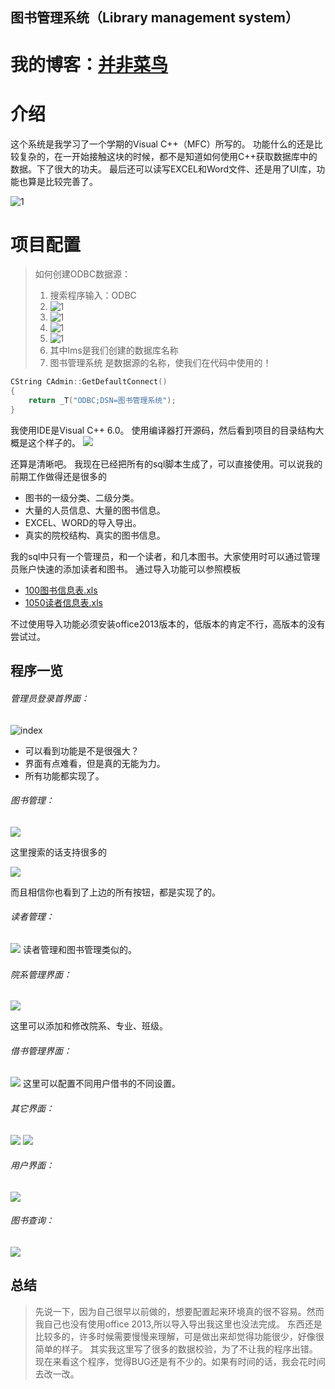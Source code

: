 图书管理系统（Library management system）
----

我的博客：[并非菜鸟](https://songyaxu.github.io)
=====

# 介绍

这个系统是我学习了一个学期的Visual C++（MFC）所写的。
功能什么的还是比较复杂的，在一开始接触这块的时候，都不是知道如何使用C++获取数据库中的数据。下了很大的功夫。
最后还可以读写EXCEL和Word文件、还是用了UI库，功能也算是比较完善了。

![1](img/overview.png)

# 项目配置

> 如何创建ODBC数据源：
> 1. 搜索程序输入：ODBC
> 2. ![1](img/odbc_settings.png)
> 3. ![1](img/odbc_settings_1.png)
> 4. ![1](img/odbc_settings_2.png)
> 5. ![1](img/odbc_settings_3.png)
> 6. 其中lms是我们创建的数据库名称
> 7. 图书管理系统 是数据源的名称，使我们在代码中使用的！
``` c++
CString CAdmin::GetDefaultConnect()
{
	return _T("ODBC;DSN=图书管理系统");
}
```
我使用IDE是Visual C++ 6.0。
使用编译器打开源码，然后看到项目的目录结构大概是这个样子的。
![](img/catalog.png)

还算是清晰吧。
我现在已经把所有的sql脚本生成了，可以直接使用。可以说我的前期工作做得还是很多的
>
+ 图书的一级分类、二级分类。
+ 大量的人员信息、大量的图书信息。
+ EXCEL、WORD的导入导出。
+ 真实的院校结构、真实的图书信息。

我的sql中只有一个管理员，和一个读者，和几本图书。大家使用时可以通过管理员账户快速的添加读者和图书。
通过导入功能可以参照模板

+ [100图书信息表.xls](templates/100图书信息表.xls)
+ [1050读者信息表.xls](templates/1050读者信息表.xls)

不过使用导入功能必须安装office2013版本的，低版本的肯定不行，高版本的没有尝试过。

## 程序一览

###### 管理员登录首界面：

![index](img/index.png)

- 可以看到功能是不是很强大？
- 界面有点难看，但是真的无能为力。
- 所有功能都实现了。

###### 图书管理：

![](img/uploadbook.png)

这里搜索的话支持很多的

![](img/dot1.png)

而且相信你也看到了上边的所有按钮，都是实现了的。

###### 读者管理：

![](img/reader.png)
读者管理和图书管理类似的。

###### 院系管理界面：

![](img/dept.png)

这里可以添加和修改院系、专业、班级。


###### 借书管理界面：

![](img/config.png)
这里可以配置不同用户借书的不同设置。
###### 其它界面：

![](img/borrow.png)
![](img/punish.png)

###### 用户界面：

![](img/userinfo.png)

###### 图书查询：

![](img/query.png) 

## 总结

> 先说一下，因为自己很早以前做的，想要配置起来环境真的很不容易。然而我自己也没有使用office 2013,所以导入导出我这里也没法完成。
> 东西还是比较多的，许多时候需要慢慢来理解，可是做出来却觉得功能很少，好像很简单的样子。
> 其实我这里写了很多的数据校验，为了不让我的程序出错。
> 现在来看这个程序，觉得BUG还是有不少的。如果有时间的话，我会花时间去改一改。